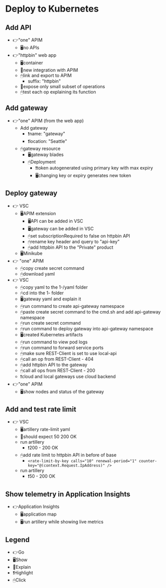 # Deploy to Kubernetes

## Add API

- 👉"one" APIM
  - 🖥no APIs
- 👉"httpbin" web app
  - 🖥container
  - 📢new integration with APIM
  - 🖱link and export to APIM
    - suffix: "httpbin"
  - 📢expose only small subset of operations
  - 🖱test each op explaining its function

## Add gateway

- 👉"one" APIM (from the web app)
  - Add gateway
    - ❗name: "gateway"
    - ❗️location: "Seattle"
  - 🖱gateway resource
    - 🖥gateway blades
    - 🖱Deployment
      - ❗token autogenerated using primary key with max expiry
      - 🖥changing key or expiry generates new token

## Deploy gateway

- 👉 VSC
  - 🖥APIM extension
    - 🖥API can be added in VSC
    - 🖥gateway can be added in VSC
    - 🖱set subscriptionRequired to false on httpbin API
    - 🖱rename key header and query to "api-key"
    - 🖱add httpbin API to the "Private" product
  - 🖥Minikube
- 👉 "one" APIM
  - 🖱copy create secret command
  - 🖱download yaml
- 👉 VSC
  - 🖱copy yaml to the 1-/yaml folder
  - 🖱cd into the 1- folder
  - 🖥gateway yaml and explain it
  - 🖱run command to create api-gateway namespace
  - 🖱paste create secret command to the cmd.sh and add api-gateway namespace
  - 🖱run create secret command
  - 🖱run command to deploy gateway into api-gateway namespace
  - 🖥created Kubernetes artifacts
  - 🖱run command to view pod logs
  - 🖱run command to forward service ports
  - 🖱make sure REST-Client is set to use local-api
  - 🖱call an op from REST-Client - 404
  - 🖱add httpbin API to the gateway
  - 🖱call all ops from REST-Client - 200
  - ❗️cloud and local gateways use cloud backend
- 👉"one" APIM
  - 🖥show nodes and status of the gateway

## Add and test rate limit

- 👉 VSC
  - 🖥artillery rate-limit yaml
  - 📢should expect 50 200 OK
  - run artillery
    - ❗️200 - 200 OK
  - 🖱add rate limit to httpbin API in before of base
    - `<rate-limit-by-key calls="10" renewal-period="1" counter-key="@(context.Request.IpAddress)" />`
  - run artillery
    - ❗️50 - 200 OK

## Show telemеtry in Application Insights

- 👉Application Insights
  - 🖥application map
  - 🖥run artillery while showing live metrics

## Legend

- 👉Go
- 🖥Show
- 📢Explain
- ❗️Highlight
- 🖱Click
